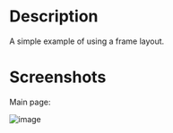 # Description
A simple example of using a frame layout.

# Screenshots
Main page:

![image](https://github.com/Simp-le/hfad_frame_layout/assets/40547696/ff1a3c0a-be63-4bef-8aac-6636b947cfad)
